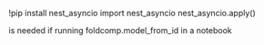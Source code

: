 !pip install nest_asyncio
import nest_asyncio
nest_asyncio.apply()

is needed if running foldcomp.model_from_id in a notebook
